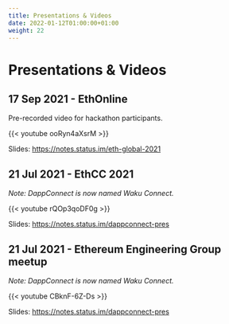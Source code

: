```yaml
---
title: Presentations & Videos
date: 2022-01-12T01:00:00+01:00
weight: 22
---
```


# Presentations & Videos

## 17 Sep 2021 - EthOnline

Pre-recorded video for hackathon participants.

{{< youtube ooRyn4aXsrM >}}

Slides: https://notes.status.im/eth-global-2021

## 21 Jul 2021 - EthCC 2021

_Note: DappConnect is now named Waku Connect._

{{< youtube rQOp3qoDF0g >}}

Slides: https://notes.status.im/dappconnect-pres

## 21 Jul 2021 - Ethereum Engineering Group meetup

_Note: DappConnect is now named Waku Connect._

{{< youtube CBknF-6Z-Ds >}}

Slides: https://notes.status.im/dappconnect-pres
